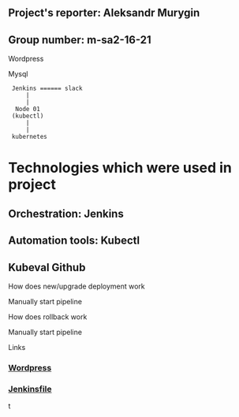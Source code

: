## Project's reporter: Aleksandr Murygin

## Group number: m-sa2-16-21

 Wordpress

 Mysql



```
 Jenkins ====== slack
     |
     |
  Node 01
 (kubectl)
     |
     |
 kubernetes  
```  
# Technologies which were used in project

## Orchestration: Jenkins

## Automation tools: Kubectl

## Kubeval Github



How does new/upgrade deployment work

Manually start pipeline

How does rollback work

Manually start pipeline

Links
### [Wordpress](https://github.com/AleksandMur/word01)
### [Jenkinsfile](https://github.com/AleksandMur/jenkins)

t
